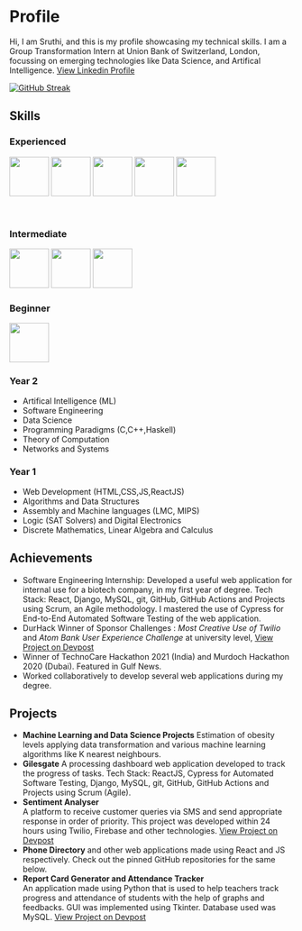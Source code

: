 # Profile <br>
Hi, I am Sruthi, and this is my profile showcasing my technical skills. I am a Group Transformation Intern at Union Bank of Switzerland, London, focussing on emerging technologies like Data Science, and Artifical Intelligence. [View Linkedin Profile](https://www.linkedin.com/in/sruthi-s-885b11190/) <br>

[![GitHub Streak](https://streak-stats.demolab.com/?user=Sruthi-29)](https://git.io/streak-stats)
## Skills <br>

### Experienced 
<p>
  <img src="https://upload.wikimedia.org/wikipedia/commons/thumb/c/c3/Python-logo-notext.svg/1200px-Python-logo-notext.svg.png" width="70"/>
  <img src="https://pbs.twimg.com/profile_images/1512090708181725184/KAPAXmDg_400x400.jpg" width="70/>
  <img src="https://upload.wikimedia.org/wikipedia/commons/thumb/6/61/HTML5_logo_and_wordmark.svg/1200px-HTML5_logo_and_wordmark.svg.png" width="70"/>
  <img src="https://upload.wikimedia.org/wikipedia/commons/thumb/e/e0/Git-logo.svg/1024px-Git-logo.svg.png" width="70"/>
  <img src="https://pbs.twimg.com/profile_images/1255113654049128448/J5Yt92WW_400x400.png" width="70"/>
  <img src="https://cdn.worldvectorlogo.com/logos/react-1.svg" width="70"/>
</p>
<br>

### Intermediate 
<p>
  <img src="https://cdn-icons-png.flaticon.com/512/919/919826.png" width="70"/> 
  <img src="https://upload.wikimedia.org/wikipedia/commons/thumb/9/99/Unofficial_JavaScript_logo_2.svg/2048px-Unofficial_JavaScript_logo_2.svg.png" width="70"/>
  <img src="https://miro.medium.com/max/300/1*veOyRtKTPeoqC_VlWNUc5Q.png" width="70/>
  <img src="https://upload.wikimedia.org/wikipedia/commons/thumb/d/d5/CSS3_logo_and_wordmark.svg/1200px-CSS3_logo_and_wordmark.svg.png" width="70"/> 
</p>

### Beginner 
<img src= "https://www.django-rest-framework.org/img/logo.png" width="70" />                 
<br>

### Year 2 <br>
* Artifical Intelligence (ML)
* Software Engineering 
* Data Science 
* Programming Paradigms (C,C++,Haskell)
* Theory of Computation
* Networks and Systems

### Year 1 <br>
* Web Development (HTML,CSS,JS,ReactJS) 
* Algorithms and Data Structures 
* Assembly and Machine languages (LMC, MIPS)
* Logic (SAT Solvers) and Digital Electronics <br>
* Discrete Mathematics, Linear Algebra and Calculus


## Achievements <br>
* Software Engineering Internship: Developed a useful web application for internal use for a biotech company, in my first year of degree. Tech Stack: React, Django, MySQL, git, GitHub, GitHub Actions and Projects using Scrum, an Agile methodology. I mastered the use of Cypress for End-to-End Automated Software Testing of the web application.
* DurHack Winner of Sponsor Challenges : *Most Creative Use of Twilio* and *Atom Bank User Experience Challenge* at university level, [View Project on Devpost](https://devpost.com/software/sentiment-analyser-w1qlmy)
* Winner of TechnoCare Hackathon 2021 (India) and Murdoch Hackathon 2020 (Dubai). Featured in Gulf News. 
*  Worked collaboratively to develop several web applications during my degree.

## Projects <br>
* **Machine Learning and Data Science Projects** Estimation of obesity levels applying data transformation and various machine learning algorithms like K nearest neighbours. 
* **Gilesgate** A processing dashboard web application developed to track the progress of tasks. Tech Stack: ReactJS, Cypress for Automated Software Testing, Django, MySQL, git, GitHub, GitHub Actions and Projects using Scrum (Agile).
* **Sentiment Analyser**  <br> A platform to receive customer queries via SMS and send appropriate response in order of priority. This project was developed within 24 hours using Twilio, Firebase and other technologies. [View Project on Devpost](https://devpost.com/software/sentiment-analyser-w1qlmy)
* **Phone Directory** and other web applications made using React and JS respectively. Check out the pinned GitHub repositories for the same below.<br>
* **Report Card Generator and Attendance Tracker**  <br>
An application made using Python that is used to help teachers track progress and attendance of students with the help of graphs and feedbacks. GUI was implemented using Tkinter. Database used was MySQL. [View Project on Devpost](https://devpost.com/software/eduplot)<br>

